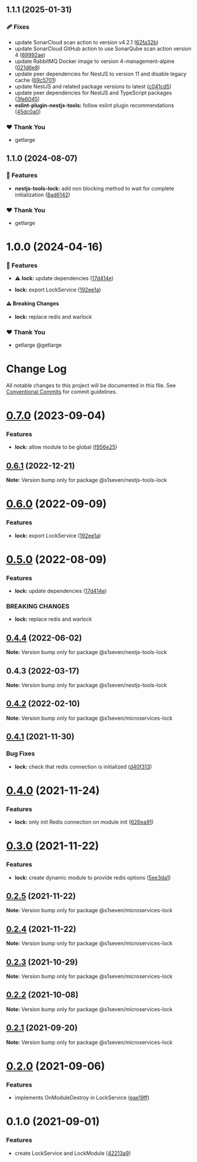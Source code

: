 ## 1.1.1 (2025-01-31)

### 🩹 Fixes

- update SonarCloud scan action to version v4.2.1 ([62fa32b](https://github.com/getlarge/nestjs-tools/commit/62fa32b))
- update SonarCloud GitHub action to use SonarQube scan action version 4 ([69992ae](https://github.com/getlarge/nestjs-tools/commit/69992ae))
- update RabbitMQ Docker image to version 4-management-alpine ([021d6e8](https://github.com/getlarge/nestjs-tools/commit/021d6e8))
- update peer dependencies for NestJS to version 11 and disable legacy cache ([69c5701](https://github.com/getlarge/nestjs-tools/commit/69c5701))
- update NestJS and related package versions to latest ([c041cd5](https://github.com/getlarge/nestjs-tools/commit/c041cd5))
- update peer dependencies for NestJS and TypeScript packages ([3fe6045](https://github.com/getlarge/nestjs-tools/commit/3fe6045))
- **eslint-plugin-nestjs-tools:** follow eslint plugin recommendations ([45dc0a0](https://github.com/getlarge/nestjs-tools/commit/45dc0a0))

### ❤️ Thank You

- getlarge

## 1.1.0 (2024-08-07)


### 🚀 Features

- **nestjs-tools-lock:** add non blocking method to wait for complete initialization ([8ad6142](https://github.com/getlarge/nestjs-tools/commit/8ad6142))


### ❤️  Thank You

- getlarge

# 1.0.0 (2024-04-16)

### 🚀 Features

- ⚠️ **lock:** update dependencies ([17d414e](https://github.com/getlarge/nestjs-tools/commit/17d414e))

- **lock:** export LockService ([192ee1a](https://github.com/getlarge/nestjs-tools/commit/192ee1a))

#### ⚠️ Breaking Changes

- **lock:** replace redis and warlock

### ❤️ Thank You

- getlarge @getlarge

# Change Log

All notable changes to this project will be documented in this file.
See [Conventional Commits](https://conventionalcommits.org) for commit guidelines.

# [0.7.0](https://github.com/s1seven/nestjs-tools/compare/@s1seven/nestjs-tools-lock@0.6.1...@s1seven/nestjs-tools-lock@0.7.0) (2023-09-04)

### Features

- **lock:** allow module to be global ([f956e25](https://github.com/s1seven/nestjs-tools/commit/f956e25f1b871a9c1a71e986118b01e1e8c88bd6))

## [0.6.1](https://github.com/s1seven/nestjs-tools/compare/@s1seven/nestjs-tools-lock@0.6.0...@s1seven/nestjs-tools-lock@0.6.1) (2022-12-21)

**Note:** Version bump only for package @s1seven/nestjs-tools-lock

# [0.6.0](https://github.com/s1seven/nestjs-tools/compare/@s1seven/nestjs-tools-lock@0.5.0...@s1seven/nestjs-tools-lock@0.6.0) (2022-09-09)

### Features

- **lock:** export LockService ([192ee1a](https://github.com/s1seven/nestjs-tools/commit/192ee1aee3c3ad0878cca115736e731b7cff9d38))

# [0.5.0](https://github.com/s1seven/nestjs-tools/compare/@s1seven/nestjs-tools-lock@0.4.4...@s1seven/nestjs-tools-lock@0.5.0) (2022-08-09)

### Features

- **lock:** update dependencies ([17d414e](https://github.com/s1seven/nestjs-tools/commit/17d414ede087807c776ea0e727c5a16956937a9f))

### BREAKING CHANGES

- **lock:** replace redis and warlock

## [0.4.4](https://github.com/s1seven/nestjs-tools/compare/@s1seven/nestjs-tools-lock@0.4.3...@s1seven/nestjs-tools-lock@0.4.4) (2022-06-02)

**Note:** Version bump only for package @s1seven/nestjs-tools-lock

## 0.4.3 (2022-03-17)

**Note:** Version bump only for package @s1seven/nestjs-tools-lock

## [0.4.2](https://github.com/s1seven/microservices-common/compare/@s1seven/microservices-lock@0.4.1...@s1seven/microservices-lock@0.4.2) (2022-02-10)

**Note:** Version bump only for package @s1seven/microservices-lock

## [0.4.1](https://github.com/s1seven/microservices-common/compare/@s1seven/microservices-lock@0.4.0...@s1seven/microservices-lock@0.4.1) (2021-11-30)

### Bug Fixes

- **lock:** check that redis connection is initialized ([d40f313](https://github.com/s1seven/microservices-common/commit/d40f313ee6c22f4ca845385b468cef77cbe426ca))

# [0.4.0](https://github.com/s1seven/microservices-common/compare/@s1seven/microservices-lock@0.3.0...@s1seven/microservices-lock@0.4.0) (2021-11-24)

### Features

- **lock:** only init Redis connection on module init ([626ea91](https://github.com/s1seven/microservices-common/commit/626ea9153832201b0e0894656573c93b6a1decec))

# [0.3.0](https://github.com/s1seven/microservices-common/compare/@s1seven/microservices-lock@0.2.5...@s1seven/microservices-lock@0.3.0) (2021-11-22)

### Features

- **lock:** create dynamic module to provide redis options ([5ee3da1](https://github.com/s1seven/microservices-common/commit/5ee3da10b34e832b0727a4db300fced0e29007fd))

## [0.2.5](https://github.com/s1seven/microservices-common/compare/@s1seven/microservices-lock@0.2.4...@s1seven/microservices-lock@0.2.5) (2021-11-22)

**Note:** Version bump only for package @s1seven/microservices-lock

## [0.2.4](https://github.com/s1seven/microservices-common/compare/@s1seven/microservices-lock@0.2.3...@s1seven/microservices-lock@0.2.4) (2021-11-22)

**Note:** Version bump only for package @s1seven/microservices-lock

## [0.2.3](https://github.com/s1seven/microservices-common/compare/@s1seven/microservices-lock@0.2.2...@s1seven/microservices-lock@0.2.3) (2021-10-29)

**Note:** Version bump only for package @s1seven/microservices-lock

## [0.2.2](https://github.com/s1seven/microservices-common/compare/@s1seven/microservices-lock@0.2.1...@s1seven/microservices-lock@0.2.2) (2021-10-08)

**Note:** Version bump only for package @s1seven/microservices-lock

## [0.2.1](https://github.com/s1seven/microservices-common/compare/@s1seven/microservices-lock@0.2.0...@s1seven/microservices-lock@0.2.1) (2021-09-20)

**Note:** Version bump only for package @s1seven/microservices-lock

# [0.2.0](https://github.com/s1seven/microservices-common/compare/@s1seven/microservices-lock@0.1.0...@s1seven/microservices-lock@0.2.0) (2021-09-06)

### Features

- implements OnModuleDestroy in LockService ([eae19ff](https://github.com/s1seven/microservices-common/commit/eae19ff5826c43f7543055fa9f68b3c8b69601b8))

# 0.1.0 (2021-09-01)

### Features

- create LockService and LockModule ([42213a9](https://github.com/s1seven/microservices-common/commit/42213a93645c06a22c35ae07e0314f74d45aacd0))
